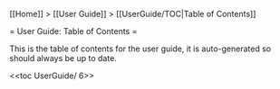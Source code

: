 [[Home]] > [[User Guide]] > [[UserGuide/TOC|Table of Contents]]

= User Guide: Table of Contents =

This is the table of contents for the user guide, it is auto-generated so should always be up to date.

<<toc UserGuide/ 6>>